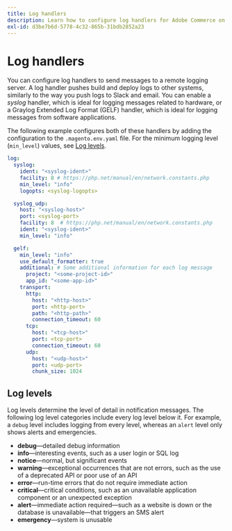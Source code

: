 ```yaml
---
title: Log handlers
description: Learn how to configure log handlers for Adobe Commerce on cloud infrastructure.
exl-id: d3be7b6d-5778-4c32-865b-31bdb2852a23
---
```

# Log handlers

You can configure log handlers to send messages to a remote logging server. A log handler pushes build and deploy logs to other systems, similarly to the way you push logs to Slack and email. You can enable a _syslog_ handler, which is ideal for logging messages related to hardware, or a Graylog Extended Log Format (GELF) handler, which is ideal for logging messages from software applications.

The following example configures both of these handlers by adding the configuration to the `.magento.env.yaml` file. For the minimum logging level (`min_level`) values, see [Log levels](#log-levels).

```yaml
log:
  syslog:
    ident: "<syslog-ident>"
    facility: 8 # https://php.net/manual/en/network.constants.php
    min_level: "info"
    logopts: <syslog-logopts>

  syslog_udp:
    host: "<syslog-host>"
    port: <syslog-port>
    facility: 8  # https://php.net/manual/en/network.constants.php
    ident: "<syslog-ident>"
    min_level: "info"

  gelf:
    min_level: "info"
    use_default_formatter: true
    additional: # Some additional information for each log message
      project: "<some-project-id>"
      app_id: "<some-app-id>"
    transport:
      http:
        host: "<http-host>"
        port: <http-port>
        path: "<http-path>"
        connection_timeout: 60
      tcp:
        host: "<tcp-host>"
        port: <tcp-port>
        connection_timeout: 60
      udp:
        host: "<udp-host>"
        port: <udp-port>
        chunk_size: 1024
```

## Log levels

Log levels determine the level of detail in notification messages. The following log level categories include every log level below it. For example, a `debug` level includes logging from every level, whereas an `alert` level only shows alerts and emergencies.

-  **debug**—detailed debug information
-  **info**—interesting events, such as a user login or SQL log
-  **notice**—normal, but significant events
-  **warning**—exceptional occurrences that are not errors, such as the use of a deprecated API or poor use of an API
-  **error**—run-time errors that do not require immediate action
-  **critical**—critical conditions, such as an unavailable application component or an unexpected exception
-  **alert**—immediate action required—such as a website is down or the database is unavailable—that triggers an SMS alert
-  **emergency**—system is unusable
